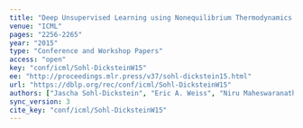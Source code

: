 ```yaml
---
title: "Deep Unsupervised Learning using Nonequilibrium Thermodynamics."
venue: "ICML"
pages: "2256-2265"
year: "2015"
type: "Conference and Workshop Papers"
access: "open"
key: "conf/icml/Sohl-DicksteinW15"
ee: "http://proceedings.mlr.press/v37/sohl-dickstein15.html"
url: "https://dblp.org/rec/conf/icml/Sohl-DicksteinW15"
authors: ["Jascha Sohl-Dickstein", "Eric A. Weiss", "Niru Maheswaranathan", "Surya Ganguli"]
sync_version: 3
cite_key: "conf/icml/Sohl-DicksteinW15"
---
```

